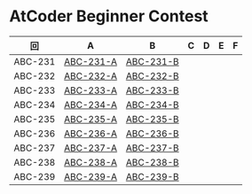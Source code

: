 # AtCoder Beginner Contest

| 回 | A | B | C | D | E | F |
|:---:|:---:|:---:|:---:|:---:|:---:|:---:|
| ABC-231 | [ABC-231-A](ABC-231-A.py) | [ABC-231-B](ABC-231-B.py) |  |  |  |  |
| ABC-232 | [ABC-232-A](ABC-232-A.py) | [ABC-232-B](ABC-232-B.py) |  |  |  |  |
| ABC-233 | [ABC-233-A](ABC-233-A.py) | [ABC-233-B](ABC-233-B.py) |  |  |  |  |
| ABC-234 | [ABC-234-A](ABC-234-A.py) | [ABC-234-B](ABC-234-B.py) |  |  |  |  |
| ABC-235 | [ABC-235-A](ABC-235-A.py) | [ABC-235-B](ABC-235-B.py) |  |  |  |  |
| ABC-236 | [ABC-236-A](ABC-236-A.py) | [ABC-236-B](ABC-236-B.py) |  |  |  |  |
| ABC-237 | [ABC-237-A](ABC-237-A.py) | [ABC-237-B](ABC-237-B.py) |  |  |  |  |
| ABC-238 | [ABC-238-A](ABC-238-A.py) | [ABC-238-B](ABC-238-B.py) |  |  |  |  |
| ABC-239 | [ABC-239-A](ABC-239-A.py) | [ABC-239-B](ABC-239-B.py) |  |  |  |  |
